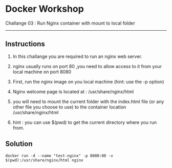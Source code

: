 # Docker Workshop
Challange 03 : Run Nginx container with mount to local folder 

---


## Instructions

 1. In this challange you are required to run an nginx web server.

 2. nginx usually runs on port 80 ,you need to allow access to it 
 from your local machine on port 8080 

 3. First, run the nginx image on you local machine (hint: use the -p option)

 4. Nginx welcome page is located at :
 /usr/share/nginx/html

5. you will need to mount the current folder with the index.html file (or any other file you choose to use) to the container location
/usr/share/nginx/html

6. hint : you can use $(pwd) to get the current directory where you run from.



## Solution

```
docker run -d --name "test-nginx" -p 8080:80 -v $(pwd):/usr/share/nginx/html nginx
```
